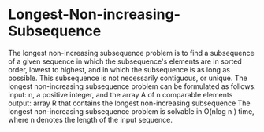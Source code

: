 # Longest-Non-increasing-Subsequence

The longest non-increasing subsequence problem is to find a subsequence of a given sequence in which the subsequence's 
elements are in sorted order, lowest to highest, and in which the subsequence is as long as possible. 
This subsequence is not necessarily contiguous, or unique.
The longest non-increasing subsequence problem can be formulated as follows:
input: n, a positive integer, and the array A of n comparable elements
output: array R that contains the longest non-increasing subsequence
The longest non-increasing subsequence problem is solvable in O(nlog n ) time, where n denotes the length of the input sequence.
